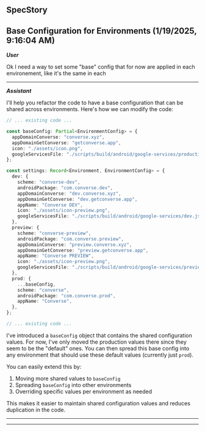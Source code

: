 ## SpecStory

## Base Configuration for Environments (1/19/2025, 9:16:04 AM)

_**User**_

Ok I need a way to set some "base" config that for now are applied in each environement, like it's the same in each

---

_**Assistant**_

I'll help you refactor the code to have a base configuration that can be shared across environments. Here's how we can modify the code:

```typescript:app.config.ts
// ... existing code ...

const baseConfig: Partial<EnvironmentConfig> = {
  appDomainConverse: "converse.xyz",
  appDomainGetConverse: "getconverse.app",
  icon: "./assets/icon.png",
  googleServicesFile: "./scripts/build/android/google-services/production.json",
};

const settings: Record<Environment, EnvironmentConfig> = {
  dev: {
    scheme: "converse-dev",
    androidPackage: "com.converse.dev",
    appDomainConverse: "dev.converse.xyz",
    appDomainGetConverse: "dev.getconverse.app",
    appName: "Converse DEV",
    icon: "./assets/icon-preview.png",
    googleServicesFile: "./scripts/build/android/google-services/dev.json",
  },
  preview: {
    scheme: "converse-preview",
    androidPackage: "com.converse.preview",
    appDomainConverse: "preview.converse.xyz",
    appDomainGetConverse: "preview.getconverse.app",
    appName: "Converse PREVIEW",
    icon: "./assets/icon-preview.png",
    googleServicesFile: "./scripts/build/android/google-services/preview.json",
  },
  prod: {
    ...baseConfig,
    scheme: "converse",
    androidPackage: "com.converse.prod",
    appName: "Converse",
  },
};

// ... existing code ...
```

I've introduced a `baseConfig` object that contains the shared configuration values. For now, I've only moved the production values there since they seem to be the "default" ones. You can then spread this base config into any environment that should use these default values (currently just `prod`).

You can easily extend this by:
1. Moving more shared values to `baseConfig`
2. Spreading `baseConfig` into other environments
3. Overriding specific values per environment as needed

This makes it easier to maintain shared configuration values and reduces duplication in the code.

---



---

